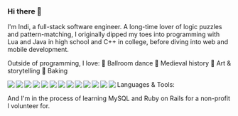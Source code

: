 ### Hi there 👋

I'm Indi, a full-stack software engineer. A long-time lover of logic puzzles and pattern-matching, I originally dipped my toes into programming with Lua and Java in high school and C++ in college, before diving into web and mobile development.

Outside of programming, I love:
💃 Ballroom dance
🏰 Medieval history
🎨 Art & storytelling
🥧 Baking

Languages & Tools:
<img align="left" img src="https://img.icons8.com/color/48/000000/javascript--v1.png"/>
<img align="left" img src="https://img.icons8.com/color/48/000000/html-5--v1.png"/>
<img align="left" img src="https://img.icons8.com/color/48/000000/css3.png"/>
<img align="left" img src="https://img.icons8.com/color/48/000000/react-native.png"/>
<img align="left" img src="https://img.icons8.com/color/48/000000/redux.png"/>
<img align="left" img src="https://img.icons8.com/color/48/000000/nodejs.png"/>
<img align="left" img src="https://img.icons8.com/color/48/000000/git.png"/>
<img align="left" img src="https://img.icons8.com/color-glass/48/000000/github.png"/>
<img align="left" img src="https://img.icons8.com/color/48/000000/heroku.png"/>
<img align="left" img src="https://img.icons8.com/color/48/000000/postgreesql.png"/>
<img align="left" img src="https://img.icons8.com/color/48/000000/webpack.png"/>
<img align="left" img src="https://img.icons8.com/color/48/000000/google-firebase-console.png"/>
<img align="left" img src="https://img.icons8.com/color/48/000000/typescript.png"/>

And I'm in the process of learning MySQL and Ruby on Rails for a non-profit I volunteer for.
